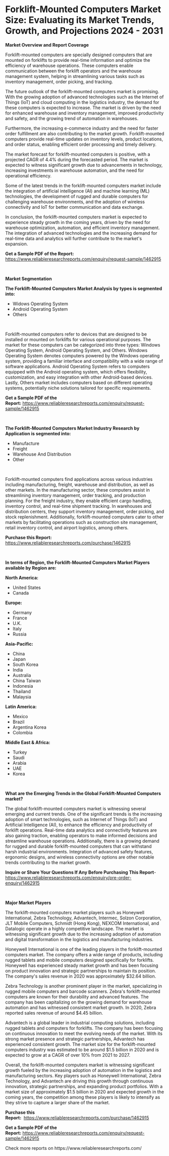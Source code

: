 <p><h1>Forklift-Mounted Computers Market Size: Evaluating its Market Trends, Growth, and Projections 2024 - 2031</h1></p><p><strong>Market Overview and Report Coverage</strong></p>
<p><p>Forklift-mounted computers are specially designed computers that are mounted on forklifts to provide real-time information and optimize the efficiency of warehouse operations. These computers enable communication between the forklift operators and the warehouse management system, helping in streamlining various tasks such as inventory management, order picking, and tracking.</p><p>The future outlook of the forklift-mounted computers market is promising. With the growing adoption of advanced technologies such as the Internet of Things (IoT) and cloud computing in the logistics industry, the demand for these computers is expected to increase. The market is driven by the need for enhanced warehouse and inventory management, improved productivity and safety, and the growing trend of automation in warehouses.</p><p>Furthermore, the increasing e-commerce industry and the need for faster order fulfillment are also contributing to the market growth. Forklift-mounted computers provide real-time updates on inventory levels, product locations, and order status, enabling efficient order processing and timely delivery.</p><p>The market forecast for forklift-mounted computers is positive, with a projected CAGR of 4.4% during the forecasted period. The market is expected to witness significant growth due to advancements in technology, increasing investments in warehouse automation, and the need for operational efficiency.</p><p>Some of the latest trends in the forklift-mounted computers market include the integration of artificial intelligence (AI) and machine learning (ML) technologies, the development of rugged and durable computers for challenging warehouse environments, and the adoption of wireless connectivity and IoT for better communication and data exchange.</p><p>In conclusion, the forklift-mounted computers market is expected to experience steady growth in the coming years, driven by the need for warehouse optimization, automation, and efficient inventory management. The integration of advanced technologies and the increasing demand for real-time data and analytics will further contribute to the market's expansion.</p></p>
<p><strong>Get a Sample PDF of the Report:</strong> <a href="https://www.reliableresearchreports.com/enquiry/request-sample/1462915">https://www.reliableresearchreports.com/enquiry/request-sample/1462915</a></p>
<p>&nbsp;</p>
<p><strong>Market Segmentation</strong></p>
<p><strong>The Forklift-Mounted Computers Market Analysis by types is segmented into:</strong></p>
<p><ul><li>Widows Operating System</li><li>Android Operating System</li><li>Others</li></ul></p>
<p>&nbsp;</p>
<p><p>Forklift-mounted computers refer to devices that are designed to be installed or mounted on forklifts for various operational purposes. The market for these computers can be categorized into three types: Windows Operating System, Android Operating System, and Others. Windows Operating System denotes computers powered by the Windows operating system, providing a familiar interface and compatibility with a wide range of software applications. Android Operating System refers to computers equipped with the Android operating system, which offers flexibility, customization, and easy integration with other Android-based devices. Lastly, Others market includes computers based on different operating systems, potentially niche solutions tailored for specific requirements.</p></p>
<p><strong>Get a Sample PDF of the Report:</strong>&nbsp;<a href="https://www.reliableresearchreports.com/enquiry/request-sample/1462915">https://www.reliableresearchreports.com/enquiry/request-sample/1462915</a></p>
<p>&nbsp;</p>
<p><strong>The Forklift-Mounted Computers Market Industry Research by Application is segmented into:</strong></p>
<p><ul><li>Manufacture</li><li>Freight</li><li>Warehouse And Distribution</li><li>Other</li></ul></p>
<p>&nbsp;</p>
<p><p>Forklift-mounted computers find applications across various industries including manufacturing, freight, warehouse and distribution, as well as other markets. In the manufacturing sector, these computers assist in streamlining inventory management, order tracking, and production planning. For the freight industry, they enable efficient cargo handling, inventory control, and real-time shipment tracking. In warehouses and distribution centers, they support inventory management, order picking, and stock replenishment. Additionally, forklift-mounted computers cater to other markets by facilitating operations such as construction site management, retail inventory control, and airport logistics, among others.</p></p>
<p><strong>Purchase this Report:</strong>&nbsp; <a href="https://www.reliableresearchreports.com/purchase/1462915">https://www.reliableresearchreports.com/purchase/1462915</a></p>
<p>&nbsp;</p>
<p><strong>In terms of Region, the Forklift-Mounted Computers Market Players available by Region are:</strong></p>
<p>
    <p> <strong> North America: </strong>
        <ul>
            <li>United States</li>
            <li>Canada</li>
        </ul>
        </p> 
    <p> <strong> Europe: </strong>
        <ul>
            <li>Germany</li>
            <li>France</li>
            <li>U.K.</li>
            <li>Italy</li>
            <li>Russia</li>
        </ul>
        </p> 
    <p> <strong> Asia-Pacific: </strong>
        <ul>
            <li>China</li>
            <li>Japan</li>
            <li>South Korea</li>
            <li>India</li>
            <li>Australia</li>
            <li>China Taiwan</li>
            <li>Indonesia</li>
            <li>Thailand</li>
            <li>Malaysia</li>
        </ul>
        </p> 
    <p> <strong> Latin America: </strong>
        <ul>
            <li>Mexico</li>
            <li>Brazil</li>
            <li>Argentina Korea</li>
            <li>Colombia</li>
        </ul>
        </p> 
    <p> <strong> Middle East & Africa: </strong>
        <ul>
            <li>Turkey</li>
            <li>Saudi</li>
            <li>Arabia</li>
            <li>UAE</li>
            <li>Korea</li>
        </ul>
    </p>
    </p>
<p>&nbsp;</p>
<p><strong>What are the Emerging Trends in the Global Forklift-Mounted Computers market?</strong></p>
<p><p>The global forklift-mounted computers market is witnessing several emerging and current trends. One of the significant trends is the increasing adoption of smart technologies, such as Internet of Things (IoT) and Artificial Intelligence (AI), to enhance the efficiency and productivity of forklift operations. Real-time data analytics and connectivity features are also gaining traction, enabling operators to make informed decisions and streamline warehouse operations. Additionally, there is a growing demand for rugged and durable forklift-mounted computers that can withstand harsh industrial environments. Integration of advanced safety features, ergonomic designs, and wireless connectivity options are other notable trends contributing to the market growth.</p></p>
<p><strong>Inquire or Share Your Questions If Any Before Purchasing This Report</strong>- <a href="https://www.reliableresearchreports.com/enquiry/pre-order-enquiry/1462915">https://www.reliableresearchreports.com/enquiry/pre-order-enquiry/1462915</a></p>
<p>&nbsp;</p>
<p><strong>Major Market Players</strong></p>
<p><p>The forklift-mounted computers market players such as Honeywell International, Zebra Technology, Advantech, Intermec, Solzon Corporation, JLT Mobile Computers, Schmidt (Hong Kong), NEXCOM International, and Datalogic operate in a highly competitive landscape. The market is witnessing significant growth due to the increasing adoption of automation and digital transformation in the logistics and manufacturing industries.</p><p>Honeywell International is one of the leading players in the forklift-mounted computers market. The company offers a wide range of products, including rugged tablets and mobile computers designed specifically for forklifts. Honeywell has experienced steady market growth and has been focusing on product innovation and strategic partnerships to maintain its position. The company's sales revenue in 2020 was approximately $32.64 billion.</p><p>Zebra Technology is another prominent player in the market, specializing in rugged mobile computers and barcode scanners. Zebra's forklift-mounted computers are known for their durability and advanced features. The company has been capitalizing on the growing demand for warehouse automation and has witnessed consistent market growth. In 2020, Zebra reported sales revenue of around $4.45 billion.</p><p>Advantech is a global leader in industrial computing solutions, including rugged tablets and computers for forklifts. The company has been focusing on continuous innovation to meet the evolving needs of the market. With its strong market presence and strategic partnerships, Advantech has experienced consistent growth. The market size for the forklift-mounted computers industry was estimated to be around $1.5 billion in 2020 and is expected to grow at a CAGR of over 10% from 2021 to 2027. </p><p>Overall, the forklift-mounted computers market is witnessing significant growth fueled by the increasing adoption of automation in the logistics and manufacturing sectors. Key players such as Honeywell International, Zebra Technology, and Advantech are driving this growth through continuous innovation, strategic partnerships, and expanding product portfolios. With a market size of approximately $1.5 billion in 2020 and expected growth in the coming years, the competition among these players is likely to intensify as they strive to capture a larger share of the market.</p></p>
<p><strong>Purchase this Report:</strong>&nbsp;&nbsp;<a href="https://www.reliableresearchreports.com/purchase/1462915">https://www.reliableresearchreports.com/purchase/1462915</a></p>
<p></p>
<p><strong>Get a Sample PDF of the Report:</strong>&nbsp;<a href="https://www.reliableresearchreports.com/enquiry/request-sample/1462915">https://www.reliableresearchreports.com/enquiry/request-sample/1462915</a></p>
<p>Check more reports on https://www.reliableresearchreports.com/</p>